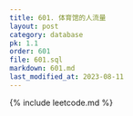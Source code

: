 ```yaml
---
title: 601. 体育馆的人流量
layout: post
category: database
pk: 1.1
order: 601
file: 601.sql
markdown: 601.md
last_modified_at: 2023-08-11
---
```


{% include leetcode.md %}
